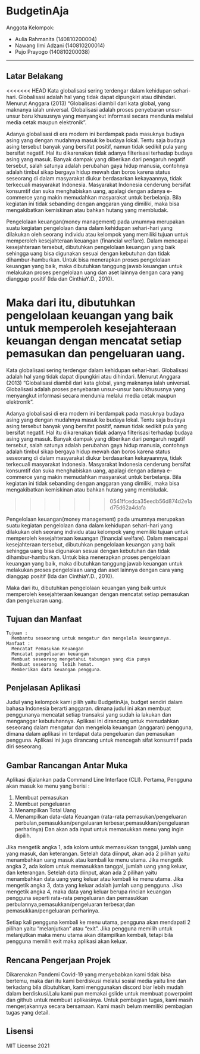# BudgetinAja

Anggota Kelompok:
* Aulia Rahmanita (140810200004)
* Nawang Ilmi Adzani (140810200014)
* Pujo Prayogo (140810200038)
---
## Latar Belakang
<<<<<<< HEAD
Kata globalisasi sering terdengar dalam kehidupan sehari-hari. Globalisasi
adalah hal yang tidak dapat dipungkiri atau dihindari. Menurut Anggara (2013)
“Globalisasi diambil dari kata global, yang maknanya ialah universal. Globalisasi
adalah proses penyebaran unsur-unsur baru khususnya yang menyangkut
informasi secara mendunia melalui media cetak maupun elektronik”.

Adanya globalisasi di era modern ini berdampak pada masuknya budaya asing yang dengan mudahnya masuk ke budaya lokal. Tentu saja budaya asing tersebut banyak yang bersifat positif, namun tidak sedikit pula yang bersifat negatif. Hal itu dikarenakan tidak adanya filterisasi terhadap budaya asing yang masuk. Banyak dampak yang diberikan dari pengaruh negatif tersebut, salah satunya adalah perubahan gaya hidup manusia, contohnya adalah timbul sikap bergaya hidup mewah dan boros karena status seseorang di dalam masyarakat diukur berdasarkan kekayaannya, tidak terkecuali masyarakat Indonesia. Masyarakat Indonesia cenderung bersifat konsumtif dan suka menghabiskan uang, apalagi dengan adanya e-commerce yang makin memudahkan masyarakat untuk berbelanja. Bila kegiatan ini tidak sebanding dengan anggaran yang dimiliki, maka bisa mengakibatkan kemiskinan atau bahkan hutang yang membludak.

Pengelolaan keuangan(money management) pada umumnya
merupakan suatu kegiatan pengelolaan dana dalam kehidupan sehari-hari yang
dilakukan oleh seorang individu atau kelompok yang memiliki tujuan untuk
memperoleh kesejahteraan keuangan (financial welfare). Dalam mencapai
kesejahteraan tersebut, dibutuhkan pengelolaan keuangan yang baik sehingga
uang bisa digunakan sesuai dengan kebutuhan dan tidak dihambur-hamburkan.
Untuk bisa menerapkan proses pengelolaan keuangan yang baik, maka dibutuhkan
tanggung jawab keuangan untuk melakukan proses pengelolaan uang dan aset
lainnya dengan cara yang dianggap positif (Ida dan CinthiaY.D., 2010).


Maka dari itu, dibutuhkan pengelolaan keuangan yang baik untuk memperoleh kesejahteraan keuangan dengan mencatat setiap pemasukan dan pengeluaran uang.
=======
Kata globalisasi sering terdengar dalam kehidupan sehari-hari. Globalisasi adalah hal yang tidak dapat dipungkiri atau dihindari. Menurut Anggara (2013)
“Globalisasi diambil dari kata global, yang maknanya ialah universal. Globalisasi adalah proses penyebaran unsur-unsur baru khususnya yang menyangkut
informasi secara mendunia melalui media cetak maupun elektronik”.

Adanya globalisasi di era modern ini berdampak pada masuknya budaya asing yang dengan mudahnya masuk ke budaya lokal. Tentu saja budaya asing tersebut banyak yang bersifat positif, namun tidak sedikit pula yang bersifat negatif. Hal itu dikarenakan tidak adanya filterisasi terhadap budaya asing yang masuk. Banyak dampak yang diberikan dari pengaruh negatif tersebut, salah satunya adalah perubahan gaya hidup manusia, contohnya adalah timbul sikap bergaya hidup mewah dan boros karena status seseorang di dalam masyarakat diukur berdasarkan kekayaannya, tidak terkecuali masyarakat Indonesia. Masyarakat Indonesia cenderung bersifat konsumtif dan suka menghabiskan uang, apalagi dengan adanya e-commerce yang makin memudahkan masyarakat untuk berbelanja. Bila kegiatan ini tidak sebanding dengan anggaran yang dimiliki, maka bisa mengakibatkan kemiskinan atau bahkan hutang yang membludak.
>>>>>>> 0541ffcedca35eedb56d874d2e1ad75d62a4dafa

Pengelolaan keuangan(money management) pada umumnya merupakan suatu kegiatan pengelolaan dana dalam kehidupan sehari-hari yang dilakukan oleh seorang individu atau kelompok yang memiliki tujuan untuk memperoleh kesejahteraan keuangan (financial welfare). Dalam mencapai kesejahteraan tersebut, dibutuhkan pengelolaan keuangan yang baik sehingga uang bisa digunakan sesuai dengan kebutuhan dan tidak dihambur-hamburkan. Untuk bisa menerapkan proses pengelolaan keuangan yang baik, maka dibutuhkan
tanggung jawab keuangan untuk melakukan proses pengelolaan uang dan aset lainnya dengan cara yang dianggap positif (Ida dan CinthiaY.D., 2010).


Maka dari itu, dibutuhkan pengelolaan keuangan yang baik untuk memperoleh kesejahteraan keuangan dengan mencatat setiap pemasukan dan pengeluaran uang.

## Tujuan dan Manfaat
    Tujuan : 
      Membantu seseorang untuk mengatur dan mengelola keuangannya.
    Manfaat :
      Mencatat Pemasukan Keuangan
      Mencatat pengeluaran keuangan
      Membuat seseorang mengetahui tabungan yang dia punya 
      Membuat seseorang  lebih hemat.
      Memberikan data keuangan pengguna.


## Penjelasan Aplikasi
Judul yang kelompok kami pilih yaitu BudgetinAja, budget sendiri dalam bahasa Indonesia berarti anggaran. dimana judul ini akan membuat penggunanya mencatat setiap transaksi yang sudah ia lakukan dan menganggar kebutuhannya. 
Aplikasi ini dirancang untuk memudahkan seseorang dalam mengatur dan mengelola keuangan (anggaran) pengguna, dimana dalam aplikasi ini terdapat data pengeluaran dan pemasukan pengguna. Aplikasi ini juga dirancang untuk mencegah sifat konsumtif pada diri seseorang.



## Gambar Rancangan Antar Muka
Aplikasi dijalankan pada Command Line Interface (CLI).
Pertama, Pengguna akan masuk ke menu yang berisi :
1. Membuat pemasukan
2. Membuat pengeluaran
3. Menampilkan Total Uang
4. Menampilkan data-data Keuangan (rata-rata pemasukan/pengeluaran perbulan,pemasukkan/pengeluaran terbesar,pemasukkan/pengeluaran perharinya)
Dan akan ada input untuk memasukkan menu yang ingin dipilih.

Jika mengetik angka 1, ada kolom untuk memasukkan tanggal, jumlah uang yang masuk, dan keterangan. Setelah data diinput, akan ada 2 pilihan yaitu menambahkan uang masuk atau kembali ke menu utama.
Jika mengetik angka 2, ada kolom untuk memasukkan tanggal, jumlah uang yang keluar, dan keterangan. Setelah data diinput, akan ada 2 pilihan yaitu menambahkan data uang yang keluar atau kembali ke menu utama.
Jika mengetik angka 3, data yang keluar adalah jumlah uang pengguna.
Jika mengetik angka 4, maka data yang keluar berupa rincian keuangan pengguna seperti rata-rata pengeluaran dan pemasukkan perbulannya,pemasukkan/pengeluaran terbesar,dan pemasukkan/pengeluaran perharinya. 

Setiap kali pengguna kembali ke menu utama, pengguna akan mendapati 2 pilihan yaitu “melanjutkan“ atau “exit”. Jika pengguna memilih untuk melanjutkan maka menu utama akan ditampilkan kembali, tetapi bila pengguna memilih exit maka aplikasi akan keluar.

## Rencana Pengerjaan Projek
Dikarenakan Pandemi Covid-19 yang menyebabkan kami tidak bisa bertemu, maka dari itu kami berdiskusi melalui sosial media yaitu line dan terkadang bila dibutuhkan, kami menggunakan discord biar lebih mudah dalam berdiskusi.Lalu kami pun memakai gslide untuk membuat powerpoint dan github untuk membuat aplikasinya.
Untuk pembagian tugas, kami masih mengerjakannya secara bersamaan. Kami masih belum memiliki pembagian tugas yang detail.



## Lisensi

MIT License 2021
